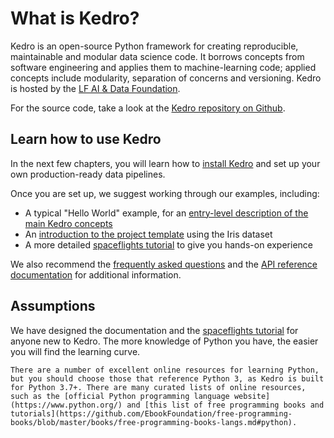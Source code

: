 # What is Kedro?

Kedro is an open-source Python framework for creating reproducible, maintainable and modular data science code. It borrows concepts from software engineering and applies them to machine-learning code; applied concepts include modularity, separation of concerns and versioning. Kedro is hosted by the [LF AI & Data Foundation](https://lfaidata.foundation/).

For the source code, take a look at the [Kedro repository on Github](https://github.com/kedro-org/kedro).

## Learn how to use Kedro

In the next few chapters, you will learn how to [install Kedro](../get_started/prerequisites.md) and set up your own production-ready data pipelines.

Once you are set up, we suggest working through our examples, including:

- A typical "Hello World" example, for an [entry-level description of the main Kedro concepts](../get_started/hello_kedro.md)
- An [introduction to the project template](../get_started/example_project.md) using the Iris dataset
- A more detailed [spaceflights tutorial](../tutorial/tutorial_template.md) to give you hands-on experience

We also recommend the [frequently asked questions](../faq/faq.md) and the [API reference documentation](/kedro) for additional information.

## Assumptions

We have designed the documentation and the [spaceflights tutorial](../tutorial/spaceflights_tutorial.md) for anyone new to Kedro. The more knowledge of Python you have, the easier you will find the learning curve.

```{note}
There are a number of excellent online resources for learning Python, but you should choose those that reference Python 3, as Kedro is built for Python 3.7+. There are many curated lists of online resources, such as the [official Python programming language website](https://www.python.org/) and [this list of free programming books and tutorials](https://github.com/EbookFoundation/free-programming-books/blob/master/books/free-programming-books-langs.md#python).

```
